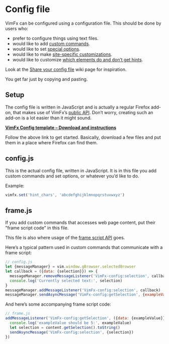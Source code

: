 <!--
This is part of the VimFx documentation.
Copyright Simon Lydell 2015.
See the file README.md for copying conditions.
-->

# Config file

VimFx can be configured using a configuration file. This should be done by users
who:

- prefer to configure things using text files.
- would like to add [custom commands].
- would like to set [special options].
- would like to make [site-specific customizations][overrides].
- would like to customize [which elements do and don’t get hints][hint-matcher].

Look at the [Share your config file] wiki page for inspiration.

You get far just by copying and pasting.

[custom commands]: api.md#vimfxaddcommandoptions-fn
[special options]: options.md#special-options
[overrides]: api.md#vimfxaddoptionoverridesrules-and-vimfxaddkeyoverridesrules
[hint-matcher]: api.md#vimfxhintmatcher
[Share your config file]: https://github.com/akhodakivskiy/VimFx/wiki/Share-your-config-file


## Setup

The config file is written in JavaScript and is actually a regular Firefox
add-on, that makes use of VimFx’s [public API]. Don’t worry, creating such an
add-on is a lot easier than it might sound.

**[VimFx Config template – Download and instructions][config-template]**

Follow the above link to get started. Basically, download a few files and put
them in a place where Firefox can find them.

[public API]: api.md
[config-template]: https://github.com/lydell/VimFx-config/


## config.js

This is the actual config file, written in JavaScript. It is in this file you
add custom commands and set options, or whatever you’d like to do.

Example:

```js
vimfx.set('hint_chars', 'abcdefghijklmnopqrstuvwxyz')
```


## frame.js

If you add custom commands that accesses web page content, put their "frame
script code" in this file.

This file is also where usage of the [frame script API] goes.

[frame script API]: api.md#frame-script-api

Here’s a typical pattern used in custom commands that communicate with a frame
script:

```js
// config.js
let {messageManager} = vim.window.gBrowser.selectedBrowser
let callback = ({data: {selection}}) => {
  messageManager.removeMessageListener('VimFx-config:selection', callback)
  console.log('Currently selected text:', selection)
}
messageManager.addMessageListener('VimFx-config:selection', callback)
messageManager.sendAsyncMessage('VimFx-config:getSelection', {exampleValue: 1337})
```

And here’s some accompanying frame script code:

```js
// frame.js
addMessageListener('VimFx-config:getSelection', ({data: {exampleValue}}) => {
  console.log('exampleValue should be 5:', exampleValue)
  let selection = content.getSelection().toString()
  sendAsyncMessage('VimFx-config:selection', {selection})
})
```

